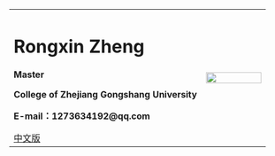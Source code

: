 <div>
<table border="0">
  <tr>
    <td>
      <h1>Rongxin Zheng</h1>
      <p><b>Master</b></p>
      <p><b>College of Zhejiang Gongshang University</b></p>
      <p><b>E-mail：1273634192@qq.com</b></p>
      <a href="/index.html">中文版</a>
    </td>
    <td width="25%">
      <img src="/zhengjianzhao.jpg" width="100%">
    </td>
  </tr>
</table>
</div>
